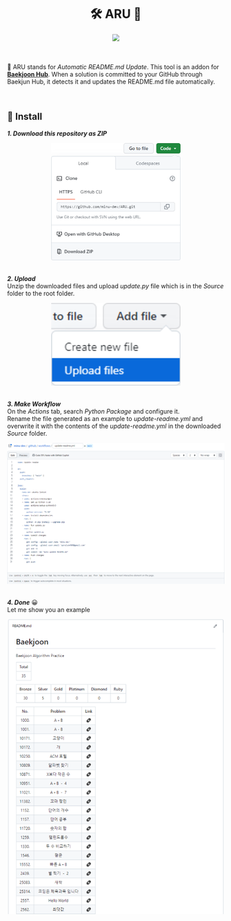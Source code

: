 <div align= "center">
    <h1> 🛠️ ARU 📃</h1>
</div>

<div align= "center">
<img src="https://img.shields.io/badge/License-MIT-blue"/>
</div>
<br/>
<br/>

🔨 ARU stands for *Automatic README.md Update*. This tool is an addon for **[Baekjoon Hub](https://github.com/BaekjoonHub/BaekjoonHub)**. When a solution is committed to your GitHub through Baekjun Hub, it detects it and updates the README.md file automatically.

<br/>

## 💾 Install

***1. Download this repository as ZIP***
<br>
<div align="center">
<img src="Image/Download.png" width="300px">
</div>
<br>

***2. Upload***  
Unzip the downloaded files and upload *update.py* file which is in the *Source* folder to the root folder.
<br>
<div align="center">
<img src="Image/Upload.png" width="300px">
</div>
<br>

***3. Make Workflow***  
On the *Actions* tab, search *Python Package* and configure it.  
Rename the file generated as an example to *update-readme.yml* and overwrite it with the contents of the *update-readme.yml* in the downloaded *Source* folder.
<br>
<div align="center">
<img src="Image/Script.png" width="800px">
</div>
<br>

***4. Done*** 😀  
Let me show you an example
<br>
<div align="center">
<img src="Image/Readme.png" width="500px">
</div>
<br>
